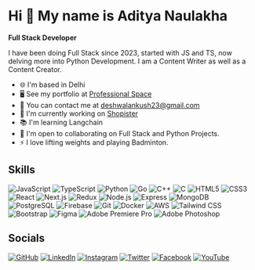 # Hi 👋 My name is Aditya Naulakha

**Full Stack Developer**

I have been doing Full Stack since 2023, started with JS and TS, now delving more into Python Development. I am a Content Writer as well as a Content Creator.

- 🌐 I'm based in Delhi
- 🖥️ See my portfolio at [Professional Space](https://your-portfolio-link.com)
- 📧 You can contact me at [deshwalankush23@gmail.com](mailto:deshwalankush23@gmail.com)
- 🚀 I'm currently working on [Shopister](https://shopister-link.com)
- 📚 I'm learning Langchain
- 🤝 I'm open to collaborating on Full Stack and Python Projects.
- ⚡ I love lifting weights and playing Badminton.

## Skills
![JavaScript](https://img.shields.io/badge/-JavaScript-05122A?style=flat&logo=javascript)
![TypeScript](https://img.shields.io/badge/-TypeScript-05122A?style=flat&logo=typescript)
![Python](https://img.shields.io/badge/-Python-05122A?style=flat&logo=python)
![Go](https://img.shields.io/badge/-Go-05122A?style=flat&logo=go)
![C++](https://img.shields.io/badge/-C++-05122A?style=flat&logo=cplusplus)
![C](https://img.shields.io/badge/-C-05122A?style=flat&logo=c)
![HTML5](https://img.shields.io/badge/-HTML5-05122A?style=flat&logo=html5)
![CSS3](https://img.shields.io/badge/-CSS3-05122A?style=flat&logo=css3)
![React](https://img.shields.io/badge/-React-05122A?style=flat&logo=react)
![Next.js](https://img.shields.io/badge/-Next.js-05122A?style=flat&logo=nextdotjs)
![Redux](https://img.shields.io/badge/-Redux-05122A?style=flat&logo=redux)
![Node.js](https://img.shields.io/badge/-Node.js-05122A?style=flat&logo=nodedotjs)
![Express](https://img.shields.io/badge/-Express-05122A?style=flat&logo=express)
![MongoDB](https://img.shields.io/badge/-MongoDB-05122A?style=flat&logo=mongodb)
![PostgreSQL](https://img.shields.io/badge/-PostgreSQL-05122A?style=flat&logo=postgresql)
![Firebase](https://img.shields.io/badge/-Firebase-05122A?style=flat&logo=firebase)
![Git](https://img.shields.io/badge/-Git-05122A?style=flat&logo=git)
![Docker](https://img.shields.io/badge/-Docker-05122A?style=flat&logo=docker)
![AWS](https://img.shields.io/badge/-AWS-05122A?style=flat&logo=amazon-aws)
![Tailwind CSS](https://img.shields.io/badge/-Tailwind%20CSS-05122A?style=flat&logo=tailwind-css)
![Bootstrap](https://img.shields.io/badge/-Bootstrap-05122A?style=flat&logo=bootstrap)
![Figma](https://img.shields.io/badge/-Figma-05122A?style=flat&logo=figma)
![Adobe Premiere Pro](https://img.shields.io/badge/-Adobe%20Premiere%20Pro-05122A?style=flat&logo=adobe-premiere-pro)
![Adobe Photoshop](https://img.shields.io/badge/-Adobe%20Photoshop-05122A?style=flat&logo=adobe-photoshop)

## Socials
[![GitHub](https://img.shields.io/badge/GitHub-181717?style=flat&logo=github)](https://github.com/your-github-profile)
[![LinkedIn](https://img.shields.io/badge/LinkedIn-0A66C2?style=flat&logo=linkedin)](https://linkedin.com/in/your-linkedin-profile)
[![Instagram](https://img.shields.io/badge/Instagram-E4405F?style=flat&logo=instagram)](https://instagram.com/your-instagram-profile)
[![Twitter](https://img.shields.io/badge/Twitter-1DA1F2?style=flat&logo=twitter)](https://twitter.com/your-twitter-profile)
[![Facebook](https://img.shields.io/badge/Facebook-1877F2?style=flat&logo=facebook)](https://facebook.com/your-facebook-profile)
[![YouTube](https://img.shields.io/badge/YouTube-FF0000?style=flat&logo=youtube)](https://youtube.com/your-youtube-profile)
